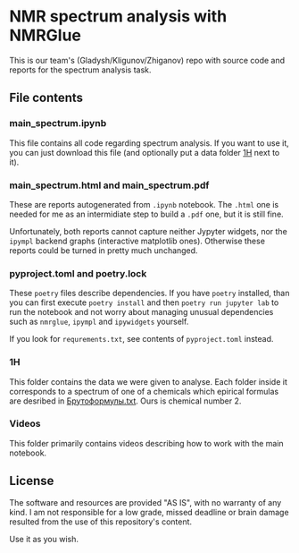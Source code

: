 # NMR spectrum analysis with NMRGlue

This is our team's (Gladysh/Kligunov/Zhiganov) repo with source code and reports for the spectrum analysis task.

## File contents

### main_spectrum.ipynb

This file contains all code regarding spectrum analysis. If you want to use it, you can just download this file (and optionally put a data folder [1H](1H) next to it). 

### main_spectrum.html and main_spectrum.pdf

These are reports autogenerated from `.ipynb` notebook. The `.html` one is needed for me as an intermidiate step to build a `.pdf` one, but it is still fine.

Unfortunately, both reports cannot capture neither Jypyter widgets, nor the `ipympl` backend graphs (interactive matplotlib ones). Otherwise these reports could be turned in pretty much unchanged.

### pyproject.toml and poetry.lock

These `poetry` files describe dependencies. If you have `poetry` installed, than you can first execute `poetry install` and then `poetry run jupyter lab` to run the notebook and not worry about managing unusual dependencies such as `nmrglue`, `ipympl` and `ipywidgets` yourself.

If you look for `requrements.txt`, see contents of `pyproject.toml` instead.

### 1H

This folder contains the data we were given to analyse. Each folder inside it corresponds to a spectrum of one of a chemicals which epirical formulas are desribed in [Брутоформулы.txt](/1H/Брутоформулы.txt). Ours is chemical number 2.

### Videos

This folder primarily contains videos describing how to work with the main notebook.

## License

The software and resources are provided "AS IS", with no warranty of any kind. I am not responsible for a low grade, missed deadline or brain damage resulted from the use of this repository's content.

Use it as you wish.

